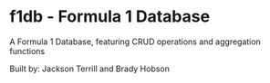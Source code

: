 # f1db - Formula 1 Database
A Formula 1 Database, featuring CRUD operations and aggregation functions

Built by: Jackson Terrill and Brady Hobson
